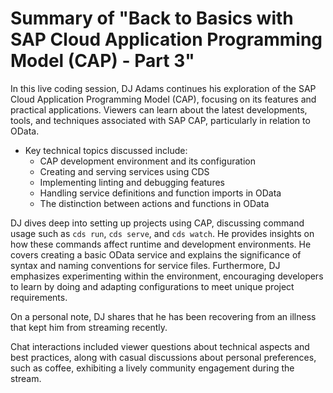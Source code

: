 # Summary of "Back to Basics with SAP Cloud Application Programming Model (CAP) - Part 3"

In this live coding session, DJ Adams continues his exploration of the SAP Cloud Application Programming Model (CAP), focusing on its features and practical applications. Viewers can learn about the latest developments, tools, and techniques associated with SAP CAP, particularly in relation to OData.

- Key technical topics discussed include:
  - CAP development environment and its configuration
  - Creating and serving services using CDS
  - Implementing linting and debugging features
  - Handling service definitions and function imports in OData
  - The distinction between actions and functions in OData

DJ dives deep into setting up projects using CAP, discussing command usage such as `cds run`, `cds serve`, and `cds watch`. He provides insights on how these commands affect runtime and development environments. He covers creating a basic OData service and explains the significance of syntax and naming conventions for service files. Furthermore, DJ emphasizes experimenting within the environment, encouraging developers to learn by doing and adapting configurations to meet unique project requirements.

On a personal note, DJ shares that he has been recovering from an illness that kept him from streaming recently.

Chat interactions included viewer questions about technical aspects and best practices, along with casual discussions about personal preferences, such as coffee, exhibiting a lively community engagement during the stream.